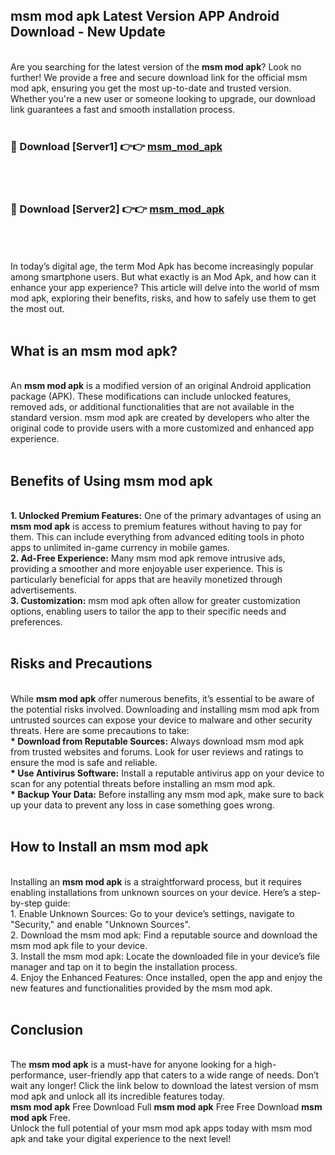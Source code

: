 ## msm mod apk Latest Version APP Android Download - New Update
<br>
Are you searching for the latest version of the <strong>msm mod apk</strong>? Look no further! We provide a free and secure download link for the official msm mod apk, ensuring you get the most up-to-date and trusted version. Whether you're a new user or someone looking to upgrade, our download link guarantees a fast and smooth installation process.
<br>
<br>
<h3>🔴 Download [Server1] 👉👉 <a href="https://modyolo.store/msm+mod+apk">msm_mod_apk</a></h3><br>
<br>
<h3>🔴 Download [Server2] 👉👉 <a href="https://modyolo.store/msm+mod+apk">msm_mod_apk</a></h3><br>
<br>
<br>
In today’s digital age, the term Mod Apk has become increasingly popular among smartphone users. But what exactly is an Mod Apk, and how can it enhance your app experience? This article will delve into the world of msm mod apk, exploring their benefits, risks, and how to safely use them to get the most out.
<br>
<br>
<h2>What is an msm mod apk?</h2>
<br>
An <strong>msm mod apk</strong> is a modified version of an original Android application package (APK). These modifications can include unlocked features, removed ads, or additional functionalities that are not available in the standard version. msm mod apk are created by developers who alter the original code to provide users with a more customized and enhanced app experience.
<br>
<br>
<h2>Benefits of Using msm mod apk</h2>
<br>
<strong> 1. Unlocked Premium Features:</strong> One of the primary advantages of using an <strong>msm mod apk</strong> is access to premium features without having to pay for them. This can include everything from advanced editing tools in photo apps to unlimited in-game currency in mobile games.
<br>
<strong> 2. Ad-Free Experience:</strong> Many msm mod apk remove intrusive ads, providing a smoother and more enjoyable user experience. This is particularly beneficial for apps that are heavily monetized through advertisements.
<br>
<strong> 3. Customization:</strong> msm mod apk often allow for greater customization options, enabling users to tailor the app to their specific needs and preferences.
<br>
<br>
<h2>Risks and Precautions</h2>
<br>
While <strong>msm mod apk</strong> offer numerous benefits, it’s essential to be aware of the potential risks involved. Downloading and installing msm mod apk from untrusted sources can expose your device to malware and other security threats. Here are some precautions to take:
<br>
<strong> * Download from Reputable Sources:</strong> Always download msm mod apk from trusted websites and forums. Look for user reviews and ratings to ensure the mod is safe and reliable.
<br>
<strong> * Use Antivirus Software:</strong> Install a reputable antivirus app on your device to scan for any potential threats before installing an msm mod apk.
<br>
<strong> * Backup Your Data:</strong> Before installing any msm mod apk, make sure to back up your data to prevent any loss in case something goes wrong.
<br>
<br>
<h2>How to Install an msm mod apk</h2>
<br>
Installing an <strong>msm mod apk</strong> is a straightforward process, but it requires enabling installations from unknown sources on your device. Here’s a step-by-step guide:
<br>
 1. Enable Unknown Sources: Go to your device’s settings, navigate to "Security," and enable "Unknown Sources".
<br>
 2. Download the msm mod apk: Find a reputable source and download the msm mod apk file to your device.
<br>
 3. Install the msm mod apk: Locate the downloaded file in your device’s file manager and tap on it to begin the installation process.
<br>
 4. Enjoy the Enhanced Features: Once installed, open the app and enjoy the new features and functionalities provided by the msm mod apk.
<br>
<br>
<h2><strong>Conclusion</strong></h2>
<br>
The <strong>msm mod apk</strong> is a must-have for anyone looking for a high-performance, user-friendly app that caters to a wide range of needs. Don’t wait any longer! Click the link below to download the latest version of msm mod apk and unlock all its incredible features today.
<br>
<strong>msm mod apk</strong> Free Download Full <strong>msm mod apk</strong> Free Free Download <strong>msm mod apk</strong> Free.
<br>
Unlock the full potential of your msm mod apk apps today with msm mod apk and take your digital experience to the next level!